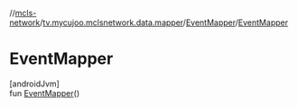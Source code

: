 //[mcls-network](../../../index.md)/[tv.mycujoo.mclsnetwork.data.mapper](../index.md)/[EventMapper](index.md)/[EventMapper](-event-mapper.md)

# EventMapper

[androidJvm]\
fun [EventMapper](-event-mapper.md)()
